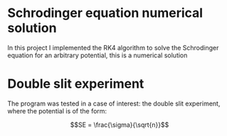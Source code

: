 # Schrodinger equation numerical solution
In this project I implemented the RK4 algorithm to solve the Schrodinger equation for an arbitrary potential, this is a numerical solution 
# Double slit experiment
The program was tested in a case of interest: the double slit experiment, where the potential is of the form:
```math
SE = \frac{\sigma}{\sqrt{n}}
```
